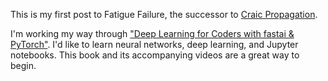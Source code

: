 This is my first post to Fatigue Failure, the successor to [Craic Propagation](https://craicpropagation.blogspot.com/).

I'm working my way through ["Deep Learning for Coders with fastai & PyTorch"](https://www.amazon.com/Deep-Learning-Coders-fastai-PyTorch/dp/1492045527/ref=sr_1_1?crid=1YW47LP5K9KRB&dchild=1&keywords=deep+learning+for+coders+with+fastai+and+pytorch&qid=1617480318&sprefix=deep+learning+for+coders+with+fa%2Caps%2C176&sr=8-1).
I'd like to learn neural networks, deep learning, and Jupyter notebooks.  This book and its accompanying videos are a great way to begin.

